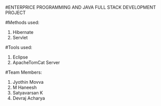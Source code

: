 #ENTERPRICE PROGRAMMING AND JAVA FULL STACK DEVELOPMENT PROJECT

#Methods used: 
1. Hibernate
2. Servlet

#Tools used: 
1. Eclipse
2. ApacheTomCat Server 

#Team Members:
1. Jyothin Movva
2. M Haneesh
3. Satyavarsan K
4. Devraj Acharya
